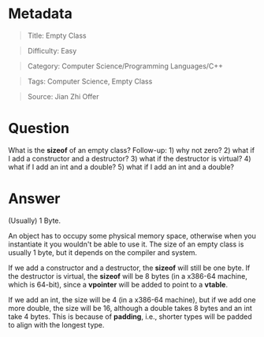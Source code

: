 # Metadata
> Title: Empty Class

> Difficulty: Easy

> Category: Computer Science/Programming Languages/C++

> Tags: Computer Science, Empty Class

> Source: Jian Zhi Offer

# Question
What is the **sizeof** of an empty class? Follow-up: 1) why not zero? 2) what if I add a constructor and a destructor? 3) what if the destructor is virtual? 4) what if I add an int and a double? 5) what if I add an int and a double?

# Answer
(Usually) 1 Byte.

An object has to occupy some physical memory space, otherwise when you instantiate it you wouldn't be able to use it. The size of an empty class is usually 1 byte, but it depends on the compiler and system.

If we add a constructor and a destructor, the **sizeof** will still be one byte. If the destructor is virtual, the **sizeof** will be 8 bytes (in a x386-64 machine, which is 64-bit), since a **vpointer** will be added to point to a **vtable**.

If we add an int, the size will be 4 (in a x386-64 machine), but if we add one more double, the size will be 16, although a double takes 8 bytes and an int take 4 bytes. This is because of **padding**, i.e., shorter types will be padded to align with the longest type.